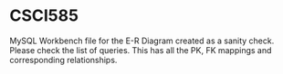 # CSCI585

MySQL Workbench file for the E-R Diagram created as a sanity check. Please check the list of queries. This has all the PK, FK mappings and corresponding relationships.
